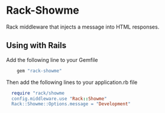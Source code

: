 # Rack-Showme 

Rack middleware that injects a message into HTML responses.

## Using with Rails

Add the following line to your Gemfile

```ruby
	gem "rack-showme"
```

Then add the following lines to your application.rb file

```ruby
  require "rack/showme
  config.middleware.use "Rack::Showme"
  Rack::Showme::Options.message = "Development"
```

